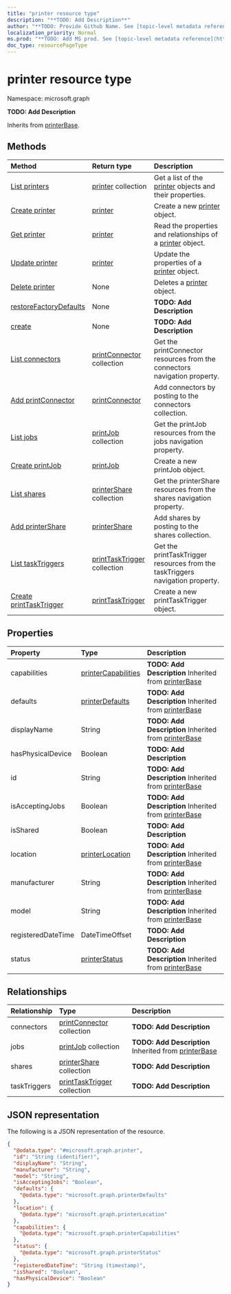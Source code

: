 ```yaml
---
title: "printer resource type"
description: "**TODO: Add Description**"
author: "**TODO: Provide Github Name. See [topic-level metadata reference](https://msgo.azurewebsites.net/add/document/guidelines/metadata.html#topic-level-metadata)**"
localization_priority: Normal
ms.prod: "**TODO: Add MS prod. See [topic-level metadata reference](https://msgo.azurewebsites.net/add/document/guidelines/metadata.html#topic-level-metadata)**"
doc_type: resourcePageType
---
```


# printer resource type

Namespace: microsoft.graph

**TODO: Add Description**


Inherits from [printerBase](../resources/printerbase.md).

## Methods
|Method|Return type|Description|
|:---|:---|:---|
|[List printers](../api/printer-list.md)|[printer](../resources/printer.md) collection|Get a list of the [printer](../resources/printer.md) objects and their properties.|
|[Create printer](../api/printer-create.md)|[printer](../resources/printer.md)|Create a new [printer](../resources/printer.md) object.|
|[Get printer](../api/printer-get.md)|[printer](../resources/printer.md)|Read the properties and relationships of a [printer](../resources/printer.md) object.|
|[Update printer](../api/printer-update.md)|[printer](../resources/printer.md)|Update the properties of a [printer](../resources/printer.md) object.|
|[Delete printer](../api/printer-delete.md)|None|Deletes a [printer](../resources/printer.md) object.|
|[restoreFactoryDefaults](../api/printer-restorefactorydefaults.md)|None|**TODO: Add Description**|
|[create](../api/printer-create.md)|None|**TODO: Add Description**|
|[List connectors](../api/printer-list-connectors.md)|[printConnector](../resources/printconnector.md) collection|Get the printConnector resources from the connectors navigation property.|
|[Add printConnector](../api/printer-post-connectors.md)|[printConnector](../resources/printconnector.md)|Add connectors by posting to the connectors collection.|
|[List jobs](../api/printer-list-jobs.md)|[printJob](../resources/printjob.md) collection|Get the printJob resources from the jobs navigation property.|
|[Create printJob](../api/printer-post-jobs.md)|[printJob](../resources/printjob.md)|Create a new printJob object.|
|[List shares](../api/printer-list-shares.md)|[printerShare](../resources/printershare.md) collection|Get the printerShare resources from the shares navigation property.|
|[Add printerShare](../api/printer-post-shares.md)|[printerShare](../resources/printershare.md)|Add shares by posting to the shares collection.|
|[List taskTriggers](../api/printer-list-tasktriggers.md)|[printTaskTrigger](../resources/printtasktrigger.md) collection|Get the printTaskTrigger resources from the taskTriggers navigation property.|
|[Create printTaskTrigger](../api/printer-post-tasktriggers.md)|[printTaskTrigger](../resources/printtasktrigger.md)|Create a new printTaskTrigger object.|

## Properties
|Property|Type|Description|
|:---|:---|:---|
|capabilities|[printerCapabilities](../resources/printercapabilities.md)|**TODO: Add Description** Inherited from [printerBase](../resources/printerbase.md)|
|defaults|[printerDefaults](../resources/printerdefaults.md)|**TODO: Add Description** Inherited from [printerBase](../resources/printerbase.md)|
|displayName|String|**TODO: Add Description** Inherited from [printerBase](../resources/printerbase.md)|
|hasPhysicalDevice|Boolean|**TODO: Add Description**|
|id|String|**TODO: Add Description** Inherited from [printerBase](../resources/printerbase.md)|
|isAcceptingJobs|Boolean|**TODO: Add Description** Inherited from [printerBase](../resources/printerbase.md)|
|isShared|Boolean|**TODO: Add Description**|
|location|[printerLocation](../resources/printerlocation.md)|**TODO: Add Description** Inherited from [printerBase](../resources/printerbase.md)|
|manufacturer|String|**TODO: Add Description** Inherited from [printerBase](../resources/printerbase.md)|
|model|String|**TODO: Add Description** Inherited from [printerBase](../resources/printerbase.md)|
|registeredDateTime|DateTimeOffset|**TODO: Add Description**|
|status|[printerStatus](../resources/printerstatus.md)|**TODO: Add Description** Inherited from [printerBase](../resources/printerbase.md)|

## Relationships
|Relationship|Type|Description|
|:---|:---|:---|
|connectors|[printConnector](../resources/printconnector.md) collection|**TODO: Add Description**|
|jobs|[printJob](../resources/printjob.md) collection|**TODO: Add Description** Inherited from [printerBase](../resources/printerbase.md)|
|shares|[printerShare](../resources/printershare.md) collection|**TODO: Add Description**|
|taskTriggers|[printTaskTrigger](../resources/printtasktrigger.md) collection|**TODO: Add Description**|

## JSON representation
The following is a JSON representation of the resource.
<!-- {
  "blockType": "resource",
  "keyProperty": "id",
  "@odata.type": "microsoft.graph.printer",
  "baseType": "microsoft.graph.printerBase",
  "openType": false
}
-->
``` json
{
  "@odata.type": "#microsoft.graph.printer",
  "id": "String (identifier)",
  "displayName": "String",
  "manufacturer": "String",
  "model": "String",
  "isAcceptingJobs": "Boolean",
  "defaults": {
    "@odata.type": "microsoft.graph.printerDefaults"
  },
  "location": {
    "@odata.type": "microsoft.graph.printerLocation"
  },
  "capabilities": {
    "@odata.type": "microsoft.graph.printerCapabilities"
  },
  "status": {
    "@odata.type": "microsoft.graph.printerStatus"
  },
  "registeredDateTime": "String (timestamp)",
  "isShared": "Boolean",
  "hasPhysicalDevice": "Boolean"
}
```

